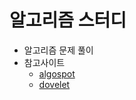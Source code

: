 # 알고리즘 스터디

- 알고리즘 문제 풀이
- 참고사이트
    - [algospot](https://algospot.com/)
    - [dovelet](http://59.23.113.171/)